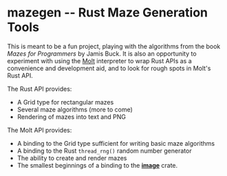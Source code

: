 # mazegen -- Rust Maze Generation Tools

This is meant to be a fun project, playing with the algorithms from the book
_Mazes for Programmers_ by Jamis Buck.  It is also an opportunity to experiment
with using the [Molt](https://github.com/wduquette/molt) interpreter to wrap Rust APIs as
a convenience and development aid, and to look for rough spots in Molt's Rust API.

The Rust API provides:

* A Grid type for rectangular mazes
* Several maze algorithms (more to come)
* Rendering of mazes into text and PNG

The Molt API provides:

* A binding to the Grid type sufficient for writing basic maze algorithms
* A binding to the Rust `thread_rng()` random number generator
* The ability to create and render mazes
* The smallest beginnings of a binding to the [**image**](https://crates.io/crates/image) crate.
